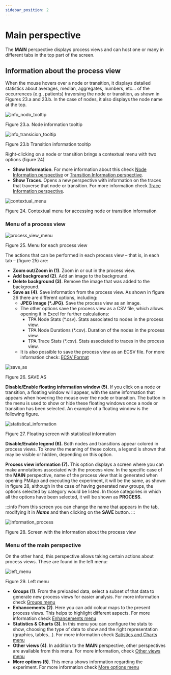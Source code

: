 ```yaml
---
sidebar_position: 2
---
```


# Main perspective

The **MAIN** perspective displays process views and can host one or many in different tabs in the top part of the screen. 

## Information about the process view

When the mouse hovers over a node or transition, it displays detailed statistics about averages, median, aggregates, numbers, etc… of the occurrences (e.g., patients) traversing the node or transition, as shown in Figures 23.a and 23.b. In the case of nodes, it also displays the node name at the top.

![info_nodo_tooltip](/img/info-nodo-tooltip.png "info_nodo_tooltip")

Figure 23.a. Node information tooltip

![info_transicion_tooltip](/img/info-transicion-tooltip.png "info_transicion_tooltip")

Figure 23.b Transition information tooltip

Right-clicking on a node or transition brings a contextual menu with two options (figure 24)
*	**Show Information**. For more information about this check [Node Information perspective](./node-information-perspective) or [Transition Information perspective](./transition-information-perspective).
*	**Show Traces**. Opens a new perspective with information on the traces that traverse that node or transition. For more information check [Trace Information perspective](./trace-information-perspective).

![contextual_menu](/img/menu-secundario.png "contextual_menu")

Figure 24. Contextual menu for accessing node or transition information

### Menu of a process view

![process_view_menu](/img/menu-modelos.png "process_view_menu")

Figure 25. Menu for each process view

The actions that can be performed in each process view – that is, in each tab – (figure 25) are:
*	**Zoom out/Zoom in (1)**. Zoom in or out in the process view.
*	**Add background (2)**. Add an image to the background.
*	**Delete background (3)**. Remove the image that was added to the background.
*	**Save as (4)**. Save information from the process view. As shown in figure 26 there are different options, including:
    *	**JPEG Image (\*.JPG)**. Save the process view as an image.
    *	The other options save the process view as a CSV file, which allows opening it in Excel for further calculations:
        *	TPA Node Stats (\*.csv). Stats associated to nodes in the process view.
        *	TPA Node Durations (\*.csv). Duration of the nodes in the process view.
        *	TPA Trace Stats (\*.csv). Stats associated to traces in the process view.
    * It is also possible to save the process view as an ECSV file. For more information check: [ECSV Format](../experiment-designer/factories/ecsv)

![save_as](/img/save-as.png "save_as")

Figure 26. SAVE AS

**Disable/Enable floating information window (5).** If you click on a node or transition, a floating window will appear, with the same information that appears when hovering the mouse over the node or transition. The button in the menu is used to show or hide these floating windows once a node or transition has been selected. An example of a floating window is the following figure.

![statistical_information](/img/window_flotante.png "statistical_information")

Figure 27. Floating screen with statistical information

**Disable/Enable legend (6).** Both nodes and transitions appear colored in process views. To know the meaning of these colors, a legend is shown that may be visible or hidden, depending on this option.

**Process view information (7).** This option displays a screen where you can make annotations associated with the process view. In the specific case of the **MAIN** perspective, name of the process view that is generated when opening PMApp and executing the experiment, it will be the same, as shown in figure 28, although in the case of having generated new groups, the options selected by category would be listed. In those categories in which all the options have been selected, it will be shown as **PROCESS**. 

:::info
From this screen you can change the name that appears in the tab, modifying it in **_Name_** and then clicking on the **SAVE** button.
:::

![information_process](/img/information-process.png "information_process")

Figure 28. Screen with the information about the process view

### Menu of the main perspective

On the other hand, this perspective allows taking certain actions about process views. These are found in the left menu:

![left_menu](/img/menu-izquierda.png "left_menu")

Figure 29. Left menu

*   **Groups (1)**. From the preloaded data, select a subset of that data to generate new process views for easier analysis. For more information check [Groups menu](./menu/groups-menu)
*   **Enhancements (2)**. Here you can add colour maps to the present process views. This helps to highlight different aspects. For more information check [Enhancements menu](./menu/enhancement-menu)
*	**Statistics & Charts (3)**. In this menu you can configure the stats to show, choosing the type of data to show and the right representation (graphics, tables…). For more information check [Satistics and Charts menu](./menu/statistics-and-charts-menu)
*	**Other views (4)**. In addition to the **MAIN** perspective, other perspectives are available from this menu. For more information, check [Other views menu](./menu/other-views-menu)
*	**More options (5)**. This menu shows information regarding the experiment. For more information check [More options menu](./menu/more-options-menu)

